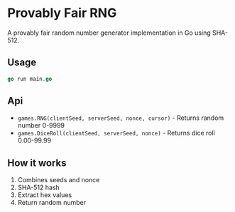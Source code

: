 # Provably Fair RNG

A provably fair random number generator implementation in Go using SHA-512.

## Usage

```go
go run main.go
```

## Api

- `games.RNG(clientSeed, serverSeed, nonce, cursor)` - Returns random number 0-9999
- `games.DiceRoll(clientSeed, serverSeed, nonce)` - Returns dice roll 0.00-99.99

## How it works

1. Combines seeds and nonce
2. SHA-512 hash
3. Extract hex values
4. Return random number
